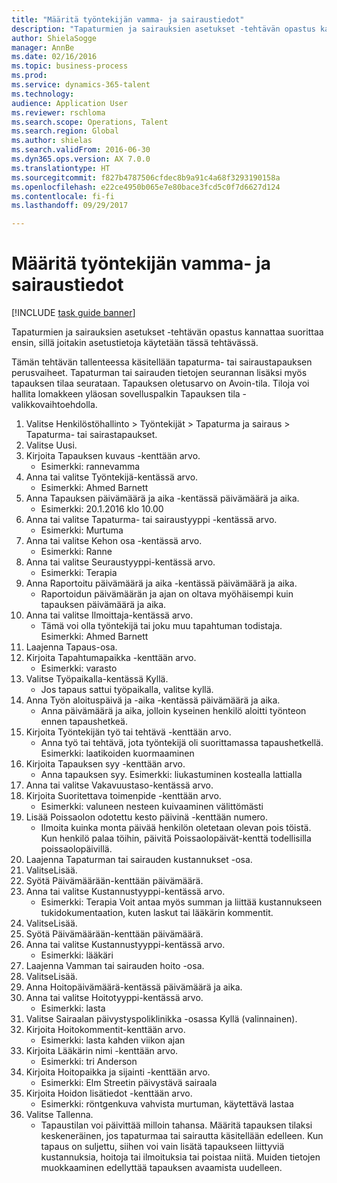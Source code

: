 ```yaml
--- 
title: "Määritä työntekijän vamma- ja sairaustiedot"
description: "Tapaturmien ja sairauksien asetukset -tehtävän opastus kannattaa suorittaa ensin, sillä joitakin asetustietoja käytetään tässä tehtävässä."
author: ShielaSogge
manager: AnnBe
ms.date: 02/16/2016
ms.topic: business-process
ms.prod: 
ms.service: dynamics-365-talent
ms.technology: 
audience: Application User
ms.reviewer: rschloma
ms.search.scope: Operations, Talent
ms.search.region: Global
ms.author: shielas
ms.search.validFrom: 2016-06-30
ms.dyn365.ops.version: AX 7.0.0
ms.translationtype: HT
ms.sourcegitcommit: f827b4787506cfdec8b9a91c4a68f3293190158a
ms.openlocfilehash: e22ce4950b065e7e80bace3fcd5c0f7d6627d124
ms.contentlocale: fi-fi
ms.lasthandoff: 09/29/2017

---
```

# <a name="maintain-employee-injury-and-illness-information"></a>Määritä työntekijän vamma- ja sairaustiedot

[!INCLUDE [task guide banner](../../includes/task-guide-banner.md)]

Tapaturmien ja sairauksien asetukset -tehtävän opastus kannattaa suorittaa ensin, sillä joitakin asetustietoja käytetään tässä tehtävässä. 



Tämän tehtävän tallenteessa käsitellään tapaturma- tai sairaustapauksen perusvaiheet. Tapaturman tai sairauden tietojen seurannan lisäksi myös tapauksen tilaa seurataan.  Tapauksen oletusarvo on Avoin-tila.  Tiloja voi hallita lomakkeen yläosan sovelluspalkin Tapauksen tila -valikkovaihtoehdolla.

1. Valitse Henkilöstöhallinto > Työntekijät > Tapaturma ja sairaus > Tapaturma- tai sairastapaukset.
2. Valitse Uusi.
3. Kirjoita Tapauksen kuvaus -kenttään arvo.
    * Esimerkki: rannevamma  
4. Anna tai valitse Työntekijä-kentässä arvo.
    * Esimerkki: Ahmed Barnett  
5. Anna Tapauksen päivämäärä ja aika -kentässä päivämäärä ja aika.
    * Esimerkki: 20.1.2016 klo 10.00  
6. Anna tai valitse Tapaturma- tai sairaustyyppi -kentässä arvo.
    * Esimerkki: Murtuma  
7. Anna tai valitse Kehon osa -kentässä arvo.
    * Esimerkki: Ranne  
8. Anna tai valitse Seuraustyyppi-kentässä arvo.
    * Esimerkki: Terapia  
9. Anna Raportoitu päivämäärä ja aika -kentässä päivämäärä ja aika.
    * Raportoidun päivämäärän ja ajan on oltava myöhäisempi kuin tapauksen päivämäärä ja aika.  
10. Anna tai valitse Ilmoittaja-kentässä arvo.
    * Tämä voi olla työntekijä tai joku muu tapahtuman todistaja.  Esimerkki: Ahmed Barnett  
11. Laajenna Tapaus-osa.
12. Kirjoita Tapahtumapaikka -kenttään arvo.
    * Esimerkki: varasto  
13. Valitse Työpaikalla-kentässä Kyllä.
    * Jos tapaus sattui työpaikalla, valitse kyllä.  
14. Anna Työn aloituspäivä ja -aika -kentässä päivämäärä ja aika.
    * Anna päivämäärä ja aika, jolloin kyseinen henkilö aloitti työnteon ennen tapaushetkeä.  
15. Kirjoita Työntekijän työ tai tehtävä -kenttään arvo.
    * Anna työ tai tehtävä, jota työntekijä oli suorittamassa tapaushetkellä.  Esimerkki: laatikoiden kuormaaminen  
16. Kirjoita Tapauksen syy -kenttään arvo.
    * Anna tapauksen syy.  Esimerkki: liukastuminen kostealla lattialla  
17. Anna tai valitse Vakavuustaso-kentässä arvo.
18. Kirjoita Suoritettava toimenpide -kenttään arvo.
    * Esimerkki: valuneen nesteen kuivaaminen välittömästi  
19. Lisää Poissaolon odotettu kesto päivinä -kenttään numero.
    * Ilmoita kuinka monta päivää henkilön oletetaan olevan pois töistä.  Kun henkilö palaa töihin, päivitä Poissaolopäivät-kenttä todellisilla poissaolopäivillä.  
20. Laajenna Tapaturman tai sairauden kustannukset -osa.
21. ValitseLisää.
22. Syötä Päivämäärään-kenttään päivämäärä.
23. Anna tai valitse Kustannustyyppi-kentässä arvo.
    * Esimerkki: Terapia Voit antaa myös summan ja liittää kustannukseen tukidokumentaation, kuten laskut tai lääkärin kommentit.  
24. ValitseLisää.
25. Syötä Päivämäärään-kenttään päivämäärä.
26. Anna tai valitse Kustannustyyppi-kentässä arvo.
    * Esimerkki: lääkäri  
27. Laajenna Vamman tai sairauden hoito -osa.
28. ValitseLisää.
29. Anna Hoitopäivämäärä-kentässä päivämäärä ja aika.
30. Anna tai valitse Hoitotyyppi-kentässä arvo.
    * Esimerkki: lasta  
31. Valitse Sairaalan päivystyspoliklinikka -osassa Kyllä (valinnainen).
32. Kirjoita Hoitokommentit-kenttään arvo.
    * Esimerkki: lasta kahden viikon ajan  
33. Kirjoita Lääkärin nimi -kenttään arvo.
    * Esimerkki: tri Anderson  
34. Kirjoita Hoitopaikka ja sijainti -kenttään arvo.
    * Esimerkki: Elm Streetin päivystävä sairaala  
35. Kirjoita Hoidon lisätiedot -kenttään arvo.
    * Esimerkki: röntgenkuva vahvista murtuman, käytettävä lastaa  
36. Valitse Tallenna.
    * Tapaustilan voi päivittää milloin tahansa.  Määritä tapauksen tilaksi keskeneräinen, jos tapaturmaa tai sairautta käsitellään edelleen.  Kun tapaus on suljettu, siihen voi vain lisätä tapaukseen liittyviä kustannuksia, hoitoja tai ilmoituksia tai poistaa niitä.  Muiden tietojen muokkaaminen edellyttää tapauksen avaamista uudelleen.  


